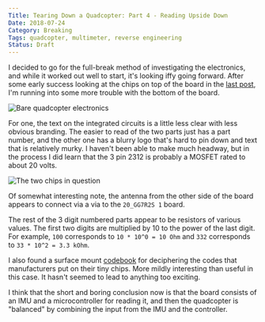```yaml
---
Title: Tearing Down a Quadcopter: Part 4 - Reading Upside Down
Date: 2018-07-24
Category: Breaking
Tags: quadcopter, multimeter, reverse engineering
Status: Draft
---
```


I decided to go for the full-break method of investigating the electronics, and
while it worked out well to start, it's looking iffy going forward. After some
early success looking at the chips on top of the board in the
[last post]({filename}break-quad-copter3.md), I'm running into some more trouble
with the bottom of the board.

![Bare quadcopter electronics]({attach}/img/naked_quadcopter.jpg)

For one, the text on the integrated circuits is a little less clear with less
obvious branding. The easier to read of the two parts just has a part number,
and the other one has a blurry logo that's hard to pin down and text that is
relatively murky. I haven't been able to make much headway, but in the process
I did learn that the 3 pin 2312 is probably a MOSFET rated to about 20 volts.

![The two chips in question]({attach}/img/two_chips.jpg)

Of somewhat interesting note, the antenna from the other side of the board
appears to connect via a via to the `20_GG7R2S 1` board.

The rest of the 3 digit numbered parts appear to be resistors of various values.
The first two digits are multiplied by 10 to the power of the last digit. For
example, `100` corresponds to `10 * 10^0 = 10 Ohm` and `332` corresponds to
`33 * 10^2 = 3.3 kOhm`.

I also found a surface mount
[codebook](http://www.sphere.bc.ca/download/smd-codebook.pdf)
for deciphering the codes that manufacturers put on their tiny chips. More
mildly interesting than useful in this case. It hasn't seemed to lead to
anything too exciting.

I think that the short and boring conclusion now is that the board consists of
an IMU and a microcontroller for reading it, and then the quadcopter is
"balanced" by combining the input from the IMU and the controller.